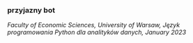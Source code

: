 ### przyjazny bot

*Faculty of Economic Sciences, University of Warsaw,
Język programowania Python dla analityków danych, January 2023* 

